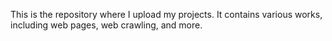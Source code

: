 This is the repository where I upload my projects. It contains various works, including web pages, web crawling, and more.
